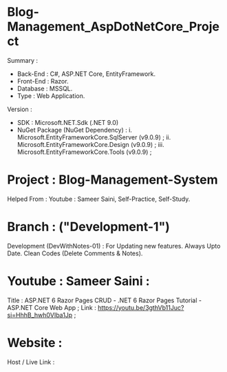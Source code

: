 # Blog-Management_AspDotNetCore_Project
Summary : 
- Back-End : C#, ASP.NET Core, EntityFramework.
- Front-End : Razor.
- Database : MSSQL.
- Type : Web Application.


Version :
- SDK : Microsoft.NET.Sdk (.NET 9.0)
- NuGet Package (NuGet Dependency) :
    i. Microsoft.EntityFrameworkCore.SqlServer (v9.0.9) ;
    ii. Microsoft.EntityFrameworkCore.Design (v9.0.9) ;
    iii. Microsoft.EntityFrameworkCore.Tools (v9.0.9) ;


# Project : Blog-Management-System
Helped From : Youtube : Sameer Saini, Self-Practice, Self-Study.


# Branch : ("Development-1")
Development (DevWithNotes-01) : For Updating new features. Always Upto Date. Clean Codes (Delete Comments & Notes).


# Youtube : Sameer Saini :
Title : ASP.NET 6 Razor Pages CRUD - .NET 6 Razor Pages Tutorial - ASP.NET Core Web App ;
Link : https://youtu.be/3gthVb11Juc?si=HhhB_hwh0VIba1Jp ;


# Website :
Host / Live Link : 
